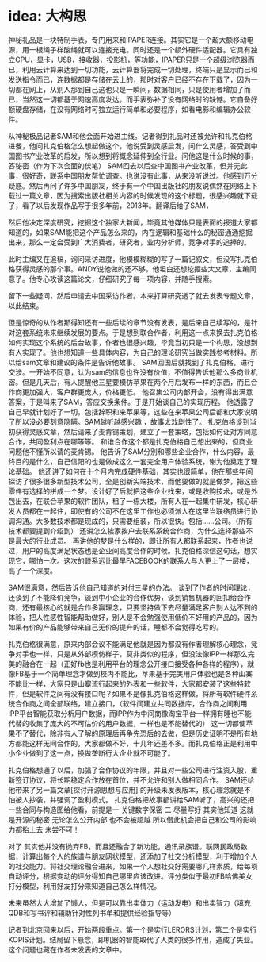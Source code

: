 # idea: 大构思

神秘礼品是一块特制手表，专门用来和IPAPER连接。其实它是一个超大额移动电源，用一根绳子样酸绳就可以连接充电。同时还是一个额外硬件适配器。它具有独立CPU，显卡，USB，接收器，投影机，等功能，IPAPER只是一个超级浏览器而已，利用云计算来达到一切功能，云计算器将完成一切处理，终端只是显示而已和发送指令而已，连数据都是存储在云上的，那时对客户已经不存在下载了，因为一切都在网上，从别人那到自己这也只是一瞬间，数据相同，只是使用者增加了而已，当然这一切都基于网速高度发达。而手表弥补了没有网络时的缺憾。它自备好额硬盘存储，在没有网络时可独立运行简单和必要程序，如看电影和编辑办公软件。

从神秘极品记者SAM和他会面开始进主线。记者得到礼品时还被允许和扎克伯格进餐，他问扎克伯格怎么想起做这个，他说受到灵感启发，问什么灵感，答受到中国图书产业改革的启发，所以想到将概念延伸到全行业。问他这是什么时候的事，答秘密（作为下次会面的伏笔）
SAM回去以后查中国图书产业改革，但并无此事，很好奇，联系中国朋友帮忙调查。也说没有此事，从来没听说过。他感到万分疑惑。然后再问了许多中国朋友，终于有一个中国出版社的朋友说偶然在网络上下载过一篇文章，因为搜索出版社相关内容的时候发现的这个标题，很感兴趣就下载了，看了以后发现作品写于很多年前，2013年。翻译后给了SAM，

然后他决定深度研究，挖掘这个独家大新闻，毕竟其他媒体只是表面的报道大家都知道的，如果SAM能把这个产品怎么来的，内在逻辑和基础什么的秘密通通挖掘出来，那么一定会受到广大消费者，研究者，业内分析师，竞争对手的追捧的。

此时主编又在追稿，询问采访进度，他模模糊糊的写了一篇记叙文，但没写扎克伯格获得灵感的那个事。ANDY说他做的还不够，他坦白还想挖掘些大文章，主编同意了。他专心攻读这篇论文，仔细研究了每一项内容，并随手搜索。

留下一些疑问，然后申请去中国采访作者。本来打算研究透了就去发表专题文章，以此结束。





但是惊奇的从作者那得知还有一些后续的章节没有发表，是后来自己续写的，是针对这套系统未来继续发展的要点。于是想到联合作者，利用这一点来换去扎克伯格如何实现这个系统的后台故事，作者也很感兴趣，毕竟当初只是一个构思，没想到有人实现了。他也想知道一些具体内容，为自己的理论研究当做实践参考材料。所以给sam文章和建议的条件是告诉他故事。
SAM回国后就找到了扎克伯格，进行交涉。一开始不同意，认为sam的信息也许没有价值，不值得告诉他那么多商业机密。但是几天后，有人提醒他三星要模仿苹果在两个月后发布一样的东西，而且合作商更加强大，客户群更庞大，价格更低。
他召集公司内部开会，没有得出满意答案，于是叫来了SAM，答应交换条件。于是开始谈自己的实现历程。
他透露了自己早就计划好了一切，包括辞职和来苹果等，这些在来苹果公司后都和大家说明了所以没必要刻意隐瞒。SAM越听越感兴趣 ，故事太戏剧性了。
扎克伯格谈到当初获得灵感文章，然后请来了麦肯锡策划，建立了一套策略，包括如何让对方同意合作，共同盈利点在哪等等。
和谁合作这个都是扎克伯格自己想出来的，但商业问题他不懂所以请的麦肯锡。
他告诉了SAM分别和哪些企业合作，什么内容，最终目的是什么，自己信阳的也是做成这么一套完全用户体验系统，谢为他奠定了理论基础。
他还讲了如何在十个月内完成硬件基础，其实也很简单，他在那些年间探访了很多很多新型技术公司，全是创新尖端技术，而他要做的就是做梦，把这些零件有选择的拼成一个梦。设计好了后就把这些企业找来，或是收购技术，或是外包出去，在联合苹果的软件团队，租了一栋大楼，所有人在一起集中研发，核心研发人员都在一起住，即使有的公司不在这里工作也必须派人在这里当联络员进行协调沟通。大多数技术都是现成的，只需要组装，所以很快。包括……公司。（所有技术都要提到介绍到）
还讲怎么挨家挨户去联系系统合作商，为什么选择那些不是最大的行业成员。
再讲他的梦是什么样的，即让所有人都联系起来，作者也说过，用户的高度满足状态也是企业间高度合作的时候。扎克伯格深信这句话，想实现它，哪怕一次。这次的联系远比最早FACEBOOK的联系人与人更上了一层楼，高了一个深度。

SAM很满意，然后告诉他自己知道的对付三星的办法。
谈到了作者的时间理论，还谈到了不能降价竞争，谈到中小企业的合作优势，谈到销售机器的回扣给合作商，还有最核心的就是合作多赢理念，只要坚持做下去尽量满足客户别人达不到的体验，把人性感性智能帮助做好，别人是不会勉强使用低价不好用的产品的，因为如果有价的产品能够带来自己无价的提升的话，睡都不会觉得吃亏的。

扎克伯格很满意，原来内部会议不能满足他就是因为都没有作者理解核心理念，竞争对手也一样，只是从外部模仿样子，莫非类似的程序，但没法像IPP一样那么完美的融合在一起（正好fb也是利用平台的理念公开接口接受各种各样的程序），就像FB基于一个简单理念才做到校内不能比，苹果基于完美用户体验也是各种山寨不能比一样，大家只是山寨流行起来的外表和一些软件，大家都安装了这些特软件，但是软件之间有没有接口呢？如果不是像扎克伯格这样做，将所有软件硬件系统合作商之间全部联络，建立接口，（软件间建立共同数据库，合作商之间利用IPP平台智能获取分析用户数据，而IPP作为中间商像淘宝平台一样拥有睡也不能代替的收集了庞大的不可估价的用户数据，一样也是不能替代的）
这一切都使苹果不了替代，除非有人了解的原理后再争先恐后的去做，但是历史证明不是所有地方都能这样无间合作的，大家都做不好，十几年还差不多。而扎克伯格正是利用中小企业做到了这一点，换做垄断行大企业就不可能了。

扎克伯格想通了以后，加强了合作协议的年限，并且对一些公司进行注资入股，重新签订协议，将长期稳定合作放在首位，并不允许和别人做相同合作。
SAM还给他带来了另一篇文章[探讨开源思想与应用] 的升级未发表版本，核心理念就是不怕被人抄袭，并强调了盈利模式。
扎克伯格把故事都讲给SAM听了，高兴的还把一些合同与构造图给他看，前提是一 关键数字保密 二 尽量写好
其实他知道 这就是开源的秘密 无论怎么公开内部 也不会被超越 所以借此机会把自己和公司的影响力都抬上去 未尝不可！

对了 其实他并没有抛弃FB，而且还融合了新功能，通讯录族谱。联网民政局数据，计算出每个人的族谱与朋友网状模型，还添加了社交分析模型，利于增加个人的社交能力。将社交理论融合进来，如果一个人想社交好需要哪几样素质，给每项自动评分，根据变动的评分得知自己哪里应该改进。评分类似于最初FB哈佛美女打分模型，利用好友打分来知道自己怎么样情况。



未来虽然大大增加了懒人，但是可以靠出卖体力（运动发电）和出卖智力（填充QDB和写书评和辅助针对性列书单和提供经验指导等）



记者到北京回来以后，开始两段重点。第一个是实行LERORS计划，第二个是实行KOPIS计划。结局留下悬念，即机器的智能取代了人类的很多作用，造成了失业。这个问题也藏在作者未发表的文章中。